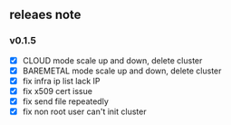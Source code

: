 ## releaes note

### v0.1.5

- [x] CLOUD mode scale up and down, delete cluster
- [x] BAREMETAL mode scale up and down, delete cluster
- [x] fix infra ip list lack IP
- [x] fix x509 cert issue
- [x] fix send file repeatedly
- [x] fix non root user can't init cluster
